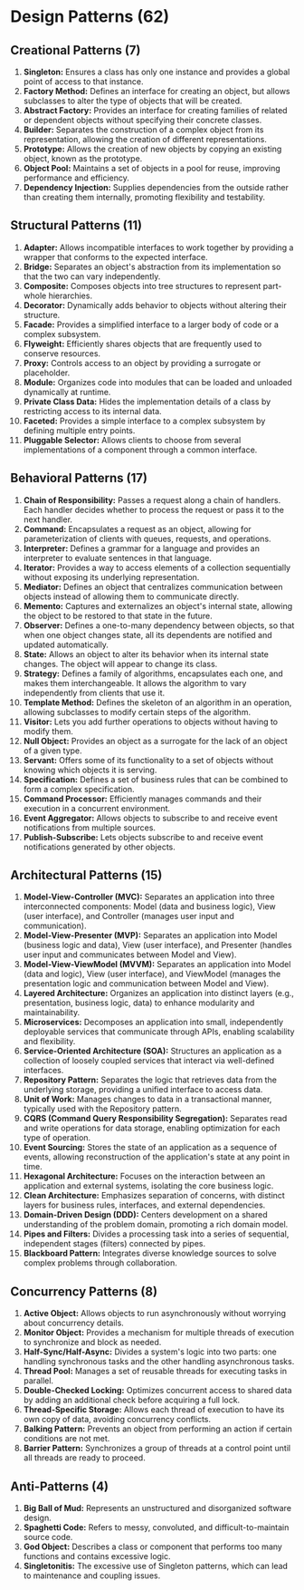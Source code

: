 # Design Patterns (62)

## Creational Patterns (7)

1. **Singleton:** Ensures a class has only one instance and provides a global point of access to that instance.
2. **Factory Method:** Defines an interface for creating an object, but allows subclasses to alter the type of objects that will be created.
3. **Abstract Factory:** Provides an interface for creating families of related or dependent objects without specifying their concrete classes.
4. **Builder:** Separates the construction of a complex object from its representation, allowing the creation of different representations.
5. **Prototype:** Allows the creation of new objects by copying an existing object, known as the prototype.
6. **Object Pool:** Maintains a set of objects in a pool for reuse, improving performance and efficiency.
7. **Dependency Injection:** Supplies dependencies from the outside rather than creating them internally, promoting flexibility and testability.

## Structural Patterns (11)

1. **Adapter:** Allows incompatible interfaces to work together by providing a wrapper that conforms to the expected interface.
2. **Bridge:** Separates an object's abstraction from its implementation so that the two can vary independently.
3. **Composite:** Composes objects into tree structures to represent part-whole hierarchies.
4. **Decorator:** Dynamically adds behavior to objects without altering their structure.
5. **Facade:** Provides a simplified interface to a larger body of code or a complex subsystem.
6. **Flyweight:** Efficiently shares objects that are frequently used to conserve resources.
7. **Proxy:** Controls access to an object by providing a surrogate or placeholder.
8. **Module:** Organizes code into modules that can be loaded and unloaded dynamically at runtime.
9. **Private Class Data:** Hides the implementation details of a class by restricting access to its internal data.
10. **Faceted:** Provides a simple interface to a complex subsystem by defining multiple entry points.
11. **Pluggable Selector:** Allows clients to choose from several implementations of a component through a common interface.

## Behavioral Patterns (17)

1. **Chain of Responsibility:** Passes a request along a chain of handlers. Each handler decides whether to process the request or pass it to the next handler.
2. **Command:** Encapsulates a request as an object, allowing for parameterization of clients with queues, requests, and operations.
3. **Interpreter:** Defines a grammar for a language and provides an interpreter to evaluate sentences in that language.
4. **Iterator:** Provides a way to access elements of a collection sequentially without exposing its underlying representation.
5. **Mediator:** Defines an object that centralizes communication between objects instead of allowing them to communicate directly.
6. **Memento:** Captures and externalizes an object's internal state, allowing the object to be restored to that state in the future.
7. **Observer:** Defines a one-to-many dependency between objects, so that when one object changes state, all its dependents are notified and updated automatically.
8. **State:** Allows an object to alter its behavior when its internal state changes. The object will appear to change its class.
9. **Strategy:** Defines a family of algorithms, encapsulates each one, and makes them interchangeable. It allows the algorithm to vary independently from clients that use it.
10. **Template Method:** Defines the skeleton of an algorithm in an operation, allowing subclasses to modify certain steps of the algorithm.
11. **Visitor:** Lets you add further operations to objects without having to modify them.
12. **Null Object:** Provides an object as a surrogate for the lack of an object of a given type.
13. **Servant:** Offers some of its functionality to a set of objects without knowing which objects it is serving.
14. **Specification:** Defines a set of business rules that can be combined to form a complex specification.
15. **Command Processor:** Efficiently manages commands and their execution in a concurrent environment.
16. **Event Aggregator:** Allows objects to subscribe to and receive event notifications from multiple sources.
17. **Publish-Subscribe:** Lets objects subscribe to and receive event notifications generated by other objects.

## Architectural Patterns (15)

1. **Model-View-Controller (MVC):** Separates an application into three interconnected components: Model (data and business logic), View (user interface), and Controller (manages user input and communication).
2. **Model-View-Presenter (MVP):** Separates an application into Model (business logic and data), View (user interface), and Presenter (handles user input and communicates between Model and View).
3. **Model-View-ViewModel (MVVM):** Separates an application into Model (data and logic), View (user interface), and ViewModel (manages the presentation logic and communication between Model and View).
4. **Layered Architecture:** Organizes an application into distinct layers (e.g., presentation, business logic, data) to enhance modularity and maintainability.
5. **Microservices:** Decomposes an application into small, independently deployable services that communicate through APIs, enabling scalability and flexibility.
6. **Service-Oriented Architecture (SOA):** Structures an application as a collection of loosely coupled services that interact via well-defined interfaces.
7. **Repository Pattern:** Separates the logic that retrieves data from the underlying storage, providing a unified interface to access data.
8. **Unit of Work:** Manages changes to data in a transactional manner, typically used with the Repository pattern.
9. **CQRS (Command Query Responsibility Segregation):** Separates read and write operations for data storage, enabling optimization for each type of operation.
10. **Event Sourcing:** Stores the state of an application as a sequence of events, allowing reconstruction of the application's state at any point in time.
11. **Hexagonal Architecture:** Focuses on the interaction between an application and external systems, isolating the core business logic.
12. **Clean Architecture:** Emphasizes separation of concerns, with distinct layers for business rules, interfaces, and external dependencies.
13. **Domain-Driven Design (DDD):** Centers development on a shared understanding of the problem domain, promoting a rich domain model.
14. **Pipes and Filters:** Divides a processing task into a series of sequential, independent stages (filters) connected by pipes.
15. **Blackboard Pattern:** Integrates diverse knowledge sources to solve complex problems through collaboration.

## Concurrency Patterns (8)

1. **Active Object:** Allows objects to run asynchronously without worrying about concurrency details.
2. **Monitor Object:** Provides a mechanism for multiple threads of execution to synchronize and block as needed.
3. **Half-Sync/Half-Async:** Divides a system's logic into two parts: one handling synchronous tasks and the other handling asynchronous tasks.
4. **Thread Pool:** Manages a set of reusable threads for executing tasks in parallel.
5. **Double-Checked Locking:** Optimizes concurrent access to shared data by adding an additional check before acquiring a full lock.
6. **Thread-Specific Storage:** Allows each thread of execution to have its own copy of data, avoiding concurrency conflicts.
7. **Balking Pattern:** Prevents an object from performing an action if certain conditions are not met.
8. **Barrier Pattern:** Synchronizes a group of threads at a control point until all threads are ready to proceed.

## Anti-Patterns (4)

1. **Big Ball of Mud:** Represents an unstructured and disorganized software design.
2. **Spaghetti Code:** Refers to messy, convoluted, and difficult-to-maintain source code.
3. **God Object:** Describes a class or component that performs too many functions and contains excessive logic.
4. **Singletonitis:** The excessive use of Singleton patterns, which can lead to maintenance and coupling issues.
